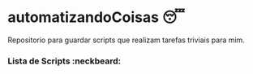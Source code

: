 # automatizandoCoisas :sleeping:
Repositorio para guardar scripts que realizam tarefas triviais para mim.

### Lista de Scripts :neckbeard:


